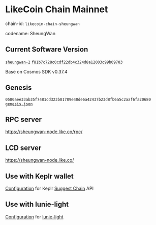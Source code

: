 # LikeCoin Chain Mainnet

chain-id: `likecoin-chain-sheungwan`

codename: SheungWan

## Current Software Version

[`sheungwan-2`](https://github.com/likecoin/likecoin-chain/releases/tag/sheungwan-2) [`f81b7c728c0cdf22db4c324d8a12003c99b09703`](https://github.com/likecoin/likecoin-chain/commit/f81b7c728c0cdf22db4c324d8a12003c99b09703)

Base on Cosmos SDK v0.37.4

## Genesis

`0580aee33ab35f7481cd323b81789e40de6a42437b23d8fb6a5c2aaf6fa20680`
[`genesis.json`](./genesis.json)

## RPC server

https://sheungwan-node.like.co/rpc/

## LCD server

https://sheungwan-node.like.co/

## Use with Keplr wallet

[Configuration](keplr.json) for Keplr [Suggest Chain](https://docs.keplr.app/api/suggest-chain.html) API

## Use with lunie-light

[Configuration](network.json) for [lunie-light](https://github.com/likecoin/lunie-light)
